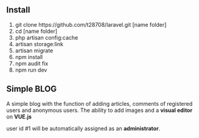 <h2>Install</h2>

<ol>
	<li>git clone https://github.com/t28708/laravel.git [name folder]</li>
    <li>cd [name folder]</li>
	<li>php artisan config:cache</li>
	<li>artisan storage:link</li>
	<li>artisan migrate</li>
	<li>npm install</li>
	<li>npm audit fix</li>
	<li>npm run dev</li>
</ol>

<h2>Simple BLOG</h2>

<p>A simple blog with the function of adding articles, comments of registered users and anonymous users. The ability to add images and a <b>visual editor</b> on <b>VUE.js</b></p>

<p>user id #1 will be automatically assigned as an <b>administrator</b>.</p>
